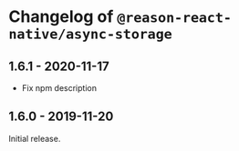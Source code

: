 # Changelog of `@reason-react-native/async-storage`

## 1.6.1 - 2020-11-17

- Fix npm description

## 1.6.0 - 2019-11-20

Initial release.
